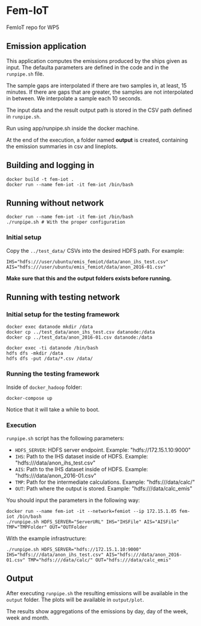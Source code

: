 # Fem-IoT
FemIoT repo for WP5


## Emission application

This application computes the emissions produced by the ships given as input.
The defaulta parameters are defined in the code and in the `runpipe.sh` file.

The sample gaps are interpolated if there are two samples in, at least, 15
minutes. If there are gaps that are greater, the samples are not interpolated in
between. We interpolate a sample each 10 seconds.

The input data and the result output path is stored in the CSV path defined in `runpipe.sh`.

Run using app/runpipe.sh inside the docker machine.

At the end of the execution, a folder named **output** is created, containing
the emission summaries in csv and lineplots.

## Building and logging in

```
docker build -t fem-iot .
docker run --name fem-iot -it fem-iot /bin/bash
```

## Running without network

```
docker run --name fem-iot -it fem-iot /bin/bash
./runpipe.sh # With the proper configuration
```

### Initial setup 

Copy the `../test_data/` CSVs into the desired HDFS path. For example:
```
IHS="hdfs:///user/ubuntu/emis_femiot/data/anon_ihs_test.csv"
AIS="hdfs:///user/ubuntu/emis_femiot/data/anon_2016-01.csv"
```

**Make sure that this and the output folders exists before running.**

    
    
## Running with testing network

### Initial setup for the testing framework

```
docker exec datanode mkdir /data
docker cp ../test_data/anon_ihs_test.csv datanode:/data
docker cp ../test_data/anon_2016-01.csv datanode:/data
```

```
docker exec -ti datanode /bin/bash
hdfs dfs -mkdir /data
hdfs dfs -put /data/*.csv /data/
```

### Running the testing framework
Inside of `docker_hadoop` folder:
```
docker-compose up
```

Notice that it will take a while to boot.

### Execution

`runpipe.sh` script has the following parameters:

- `HDFS_SERVER`: HDFS server endpoint. Example: "hdfs://172.15.1.10:9000"
- `IHS`: Path to the IHS dataset inside of HDFS. Example: "hdfs:///data/anon_ihs_test.csv"
- `AIS`: Path to the IHS dataset inside of HDFS. Example: "hdfs:///data/anon_2016-01.csv"
- `TMP`: Path for the intermediate calculations. Example: "hdfs:///data/calc/"
- `OUT`: Path where the output is stored. Example: "hdfs:///data/calc_emis"

You should input the parameters in the following way:
```
docker run --name fem-iot -it --network=femiot --ip 172.15.1.05 fem-iot /bin/bash
./runpipe.sh HDFS_SERVER="ServerURL" IHS="IHSFile" AIS="AISFile" TMP="TMPFolder" OUT="OUTFolder
```

With the example infrastructure:
```
./runpipe.sh HDFS_SERVER="hdfs://172.15.1.10:9000" IHS="hdfs:///data/anon_ihs_test.csv" AIS="hdfs:///data/anon_2016-01.csv" TMP="hdfs:///data/calc/" OUT="hdfs:///data/calc_emis"
```

## Output

After executing `runpipe.sh` the resulting emissions will be available in the `output` folder. The plots will be available in `output/plot`. 

The results show aggregations of the emissions by day, day of the week, week and month.
